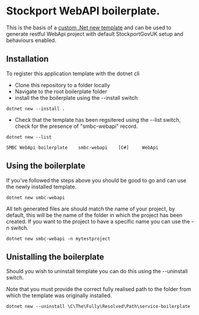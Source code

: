 # Stockport WebAPI boilerplate.

This is the basis of a [custom .Net new template](https://docs.microsoft.com/en-gb/dotnet/core/tools/custom-templates) and can be used to generate restful WebApi project with default StockportGovUK setup and behaviours enabled.

## Installation

To register this application template with the dotnet cli 

* Clone this repository to a folder locally
* Navigate to the root boilerplate folder
* install the the boilerplate using the --install switch

```
dotnet new --install .
```

* Check that the template has been regsitered using the --list switch, check for the presence of "smbc-webapi" record.

```
dotnet new --list

SMBC WebApi boilerplate    smbc-webapi    [C#]     WebApi
```

## Using the boilerplate

If you've followed the steps above you should be good to go and can use the newly installed template.

```
dotnet new smbc-webapi
```

All teh generated files are should match the name of your project, by default, this will be the name of the folder in which the project has been created. If you want to the project to have a specific name you can use the -n switch.

```
dotnet new smbc-webapi -n mytestproject
```

## Unistalling the boilerplate
Should you wish to uninstall template you can do this using the --uninstall switch.

Note that you must provide the correct fully realised path to the folder from which the template was originally installed.

```
dotnet new --uninstall \C\The\Fully\Resolved\Path\service-boilerplate
```

